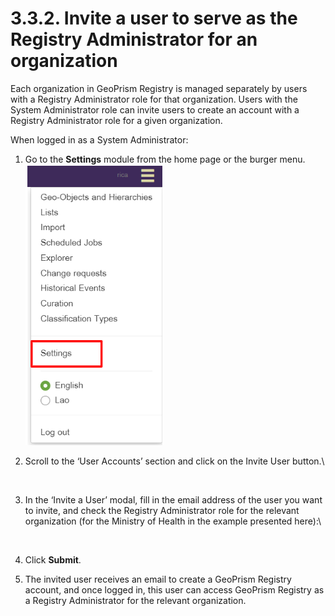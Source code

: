 # 3.3.2. Invite a user to serve as the Registry Administrator for an organization

Each organization in GeoPrism Registry is managed separately by users with a Registry Administrator role for that organization. Users with the System Administrator role can invite users to create an account with a Registry Administrator role for a given organization.

When logged in as a System Administrator:

1. Go to the **Settings** module from the home page or the burger menu.\
   ![](<../../../../.gitbook/assets/image (49).png>)
2.  Scroll to the ‘User Accounts’ section and click on the Invite User button.\


    <figure><img src="https://lh3.googleusercontent.com/OToQYRiIiVxjP7lwznkLkTG5X3ZJqUWJpBaZqRUzsrRxac6-mS7ZqkDYiRz9hHc399whn7EIYYk5WoZqgFq_2vXDg7os_nhsC7N8vXQiKVNNofmvRReA7mwiSMJjkk-hFZHPRvUJsYvca8upQ42DxDx-6i76NyO6MfrxyIY--03_s_49Gt-BQ_xHEg" alt=""><figcaption></figcaption></figure>
3.  In the ‘Invite a User’ modal, fill in the email address of the user you want to invite, and check the Registry Administrator role for the relevant organization (for the Ministry of Health in the example presented here):\


    <figure><img src="https://lh6.googleusercontent.com/SXkLWaqCUbwWJB7vY5e65gmrA5iMBQ6VcOeeq2urROY5LO4QXom-tFYYgj0dkoCO2Aoa0g2d-yOyHgAXYYLeZsXM6VCyZi1UW06SS2DZpLRNIGGpsdPfiOOQ89BFBeHoL4qn8-9KdUazxuvlfmQ2ie_0OumbiDAyovrnhOTZYoBp0GUEf8Dz2oKsTg" alt=""><figcaption></figcaption></figure>
4. Click **Submit**.
5. The invited user receives an email to create a GeoPrism Registry account, and once logged in, this user can access GeoPrism Registry as a Registry Administrator for the relevant organization.
